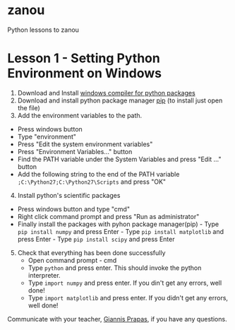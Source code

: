 # zanou
Python lessons to zanou

# Lesson 1 - Setting Python Environment on Windows
1.  Download and Install [windows compiler for python packages](https://download.microsoft.com/download/7/9/6/796EF2E4-801B-4FC4-AB28-B59FBF6D907B/VCForPython27.msi)
2.  Download and install python package manager [pip](https://bootstrap.pypa.io/get-pip.py)  (to install just open the file)
3.  Add the environment variables to the path. 
 * Press windows button
 * Type "environment"
 * Press "Edit the system environment variables"
 * Press "Environment Variables..." button
 * Find the PATH variable under the System Variables and press "Edit ..." button
 * Add the following string to the end of the PATH variable  `;C:\Python27;C:\Python27\Scripts` and press "OK"
4.  Install python's scientific packages
 - Press windows button and type "cmd"
 - Right click command prompt and press "Run as administrator"
 - Finally install the packages with pyhon package manager(pip)
		- Type `pip install numpy` and press Enter
		- Type `pip install matplotlib` and press Enter
		- Type `pip install scipy` and press Enter
		

5. Check that everything has been done successfully
	- Open command prompt - cmd
	- Type `python` and press enter. This should invoke the python interpreter.
	- Type `import numpy` and press enter. If you din't get any errors, well done!
	- Type `import matplotlib` and press enter. If you didn't get any errors, well done!

Communicate with your teacher, [Giannis Prapas](https://www.facebook.com/giannhs.prapas), if you have any questions.
